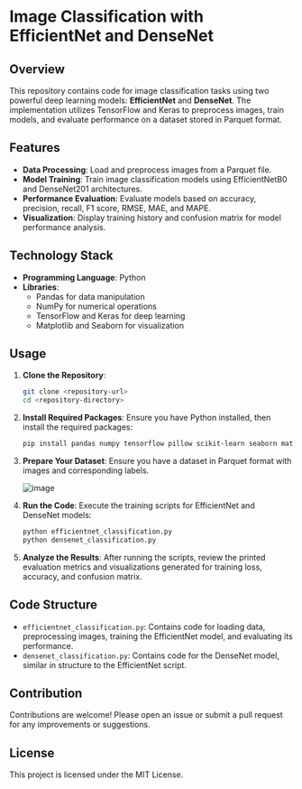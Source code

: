 # Image Classification with EfficientNet and DenseNet

## Overview

This repository contains code for image classification tasks using two powerful deep learning models: **EfficientNet** and **DenseNet**. The implementation utilizes TensorFlow and Keras to preprocess images, train models, and evaluate performance on a dataset stored in Parquet format.

## Features

- **Data Processing**: Load and preprocess images from a Parquet file.
- **Model Training**: Train image classification models using EfficientNetB0 and DenseNet201 architectures.
- **Performance Evaluation**: Evaluate models based on accuracy, precision, recall, F1 score, RMSE, MAE, and MAPE.
- **Visualization**: Display training history and confusion matrix for model performance analysis.

## Technology Stack

- **Programming Language**: Python
- **Libraries**: 
  - Pandas for data manipulation
  - NumPy for numerical operations
  - TensorFlow and Keras for deep learning
  - Matplotlib and Seaborn for visualization

## Usage

1. **Clone the Repository**:
   ```bash
   git clone <repository-url>
   cd <repository-directory>
   ```

2. **Install Required Packages**:
   Ensure you have Python installed, then install the required packages:
   ```bash
   pip install pandas numpy tensorflow pillow scikit-learn seaborn matplotlib
   ```

3. **Prepare Your Dataset**:
   Ensure you have a dataset in Parquet format with images and corresponding labels.
   
    ![image](https://github.com/gulkorkut/nasctg2-transfer-learning/assets/94754805/82b2ebb3-34c6-4369-809e-5c27a546e1a7)

5. **Run the Code**:
   Execute the training scripts for EfficientNet and DenseNet models:
   ```python
   python efficientnet_classification.py
   python densenet_classification.py
   ```

6. **Analyze the Results**:
   After running the scripts, review the printed evaluation metrics and visualizations generated for training loss, accuracy, and confusion matrix.

## Code Structure

- `efficientnet_classification.py`: Contains code for loading data, preprocessing images, training the EfficientNet model, and evaluating its performance.
- `densenet_classification.py`: Contains code for the DenseNet model, similar in structure to the EfficientNet script.

## Contribution

Contributions are welcome! Please open an issue or submit a pull request for any improvements or suggestions.

## License

This project is licensed under the MIT License.


